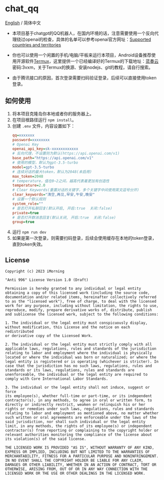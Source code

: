 # chat_qq

[English](./README_EN.md) / 简体中文

- 本项目基于chatgpt的QQ机器人，在国内环境的话，注意需要使用一个反向代理绕过openai的检查，具体的名单可以参考openai官方网址：[Supported countries and territories](https://platform.openai.com/docs/supported-countries/supported-countries-and-territories)

- 你也可以使用一个闲置的手机/电脑/平板来运行本项目，Android设备推荐使用开源软件[Termux](https://github.com/termux/termux-app)，这里提供一个已经编译好的Termux的下载地址：[蓝奏云](https://imorning.lanzouy.com/b071a31ng) 密码:3vxm，关于Termux的换源、安装nodejs、git的教程，请自行搜索。

- 由于腾讯接口的原因，首次登录需要扫码验证登录，后续可以直接使用token登录。

## 如何使用
1. 将本项目克隆岛你本地或者你的服务器上。
2. 在项目根路径运行 `npm install`。
3. 创建 `.env` 文件，内容设置如下：
    ```ini
    qq=xxxxxxx
    password=xxxxxxxx
    # Openai Key
    openai_api_key=sk-xxxxxxxxxxxx
    # 反向代理，不设置则为默认(https://api.openai.com/v1)
    base_path="https://api.openai.com/v1"
    # 使用的模型，默认为gpt-3.5-turbo
    model=gpt-3.5-turbo
    # 连续对话的最大token，默认为2048(未启用)
    max_token=2048
    # temperature，值在0~2之间，越高代表着更加有创造性
    temperature=2.0
    # Clear Keywords(重置对话的关键字，多个关键字中间使用英文逗号分开)
    clear_keywords="清空,再见,早安,午安,晚安"
    # 设置一个默认规则
    system_role=""
    # 是否打开私聊回复(默认开启, 开启:true  关闭:false)
    private=true
    # 是否打开群消息回复(默认关闭, 开启:true  关闭:false)
    group=true
    ```
4. 运行 `npm run dev`
5. 如果是第一次登录，则需要扫码登录，后续会使用缓存在本地的token登录，直到token失效。


## License
```
Copyright (c) 2023 iMorning

"Anti 996" License Version 1.0 (Draft)

Permission is hereby granted to any individual or legal entity
obtaining a copy of this licensed work (including the source code,
documentation and/or related items, hereinafter collectively referred
to as the "licensed work"), free of charge, to deal with the licensed
work for any purpose, including without limitation, the rights to use,
reproduce, modify, prepare derivative works of, distribute, publish
and sublicense the licensed work, subject to the following conditions:

1. The individual or the legal entity must conspicuously display,
without modification, this License and the notice on each redistributed
or derivative copy of the Licensed Work.

2. The individual or the legal entity must strictly comply with all
applicable laws, regulations, rules and standards of the jurisdiction
relating to labor and employment where the individual is physically
located or where the individual was born or naturalized; or where the
legal entity is registered or is operating (whichever is stricter). In
case that the jurisdiction has no such laws, regulations, rules and
standards or its laws, regulations, rules and standards are
unenforceable, the individual or the legal entity are required to
comply with Core International Labor Standards.

3. The individual or the legal entity shall not induce, suggest or force
its employee(s), whether full-time or part-time, or its independent
contractor(s), in any methods, to agree in oral or written form, to
directly or indirectly restrict, weaken or relinquish his or her
rights or remedies under such laws, regulations, rules and standards
relating to labor and employment as mentioned above, no matter whether
such written or oral agreements are enforceable under the laws of the
said jurisdiction, nor shall such individual or the legal entity
limit, in any methods, the rights of its employee(s) or independent
contractor(s) from reporting or complaining to the copyright holder or
relevant authorities monitoring the compliance of the license about
its violation(s) of the said license.

THE LICENSED WORK IS PROVIDED "AS IS", WITHOUT WARRANTY OF ANY KIND,
EXPRESS OR IMPLIED, INCLUDING BUT NOT LIMITED TO THE WARRANTIES OF
MERCHANTABILITY, FITNESS FOR A PARTICULAR PURPOSE AND NONINFRINGEMENT.
IN NO EVENT SHALL THE COPYRIGHT HOLDER BE LIABLE FOR ANY CLAIM,
DAMAGES OR OTHER LIABILITY, WHETHER IN AN ACTION OF CONTRACT, TORT OR
OTHERWISE, ARISING FROM, OUT OF OR IN ANY WAY CONNECTION WITH THE
LICENSED WORK OR THE USE OR OTHER DEALINGS IN THE LICENSED WORK.
```